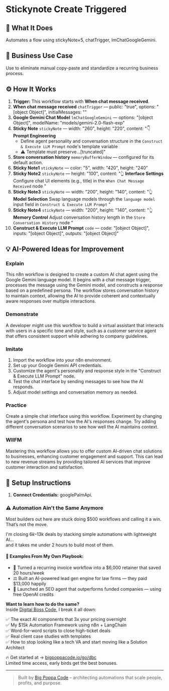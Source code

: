 # Stickynote Create Triggered
## 🚀 What It Does
Automates a flow using stickyNote×5, chatTrigger, lmChatGoogleGemini.

## 💼 Business Use Case
Use to eliminate manual copy-paste and standardize a recurring business process.

## ⚙️ How It Works
1. **Trigger:** This workflow starts with **When chat message received**.
2. **When chat message received** `chatTrigger` — public: "true", options: "[object Object]", initialMessages: ""
3. **Google Gemini Chat Model** `lmChatGoogleGemini` — options: "[object Object]", modelName: "models/gemini-2.0-flash-exp"
4. **Sticky Note** `stickyNote` — width: "260", height: "220", content: "👇 **Prompt Engineering**
   - Define agent personality and conversation structure in the `Construct & Execute LLM Prompt` node's template variable  
   - ⚠️ Template must preserve…[truncated]"
5. **Store conversation history** `memoryBufferWindow` — configured for its default action.
6. **Sticky Note1** `stickyNote` — color: "5", width: "420", height: "240"
7. **Sticky Note2** `stickyNote` — height: "100", content: "👆 **Interface Settings**
Configure chat UI elements (e.g., title) in the `When Chat Message Received` node  "
8. **Sticky Note3** `stickyNote` — width: "200", height: "140", content: "👆 **Model Selection**
Swap language models through the `language model` input field in `Construct & Execute LLM Prompt`  "
9. **Sticky Note4** `stickyNote` — width: "200", height: "140", content: "👆 **Memory Control**
Adjust conversation history length in the `Store Conversation History` node  "
10. **Construct & Execute LLM Prompt** `code` — code: "[object Object]", inputs: "[object Object]", outputs: "[object Object]"

## 💡 AI-Powered Ideas for Improvement
### Explain
This n8n workflow is designed to create a custom AI chat agent using the Google Gemini language model. It begins with a chat message trigger, processes the message using the Gemini model, and constructs a response based on a predefined persona. The workflow stores conversation history to maintain context, allowing the AI to provide coherent and contextually aware responses over multiple interactions.

### Demonstrate
A developer might use this workflow to build a virtual assistant that interacts with users in a specific tone and style, such as a customer service agent that offers consistent support while adhering to company guidelines.

### Imitate
1. Import the workflow into your n8n environment.
2. Set up your Google Gemini API credentials.
3. Customize the agent's personality and response style in the "Construct & Execute LLM Prompt" node.
4. Test the chat interface by sending messages to see how the AI responds.
5. Adjust model settings and conversation memory as needed.

### Practice
Create a simple chat interface using this workflow. Experiment by changing the agent's persona and test how the AI's responses change. Try adding different conversation scenarios to see how well the AI maintains context.

### WIIFM
Mastering this workflow allows you to offer custom AI-driven chat solutions to businesses, enhancing customer engagement and support. This can lead to new revenue streams by providing tailored AI services that improve customer interaction and satisfaction.

## 🔧 Setup Instructions
1. **Connect Credentials:** googlePalmApi.

### ⚠️ Automation Ain’t the Same Anymore

Most builders out here are stuck doing $500 workflows and calling it a win.  
That’s not the move.  

I'm closing $6k–$13k deals by stacking simple automations with lightweight AI...  
and it takes me under 2 hours to build most of them.

#### 🧠 Examples From My Own Playbook:
- 🔁 Turned a recurring invoice workflow into a $6,000 retainer that saved 20 hours/week  
- ⚖️ Built an AI-powered lead gen engine for law firms — they paid $13,000 happily  
- 🚀 Launched an SEO agent that outperforms funded companies — using free OpenAI credits  

**Want to learn how to do the same?**  
Inside [Digital Boss Code](https://bigpoppacode.io/go/dbc), I break it all down:

✅ The exact AI components that 3x your pricing overnight  
✅ My $15k Automation Framework using n8n + LangChain  
✅ Word-for-word scripts to close high-ticket deals  
✅ Real client case studies with templates  
✅ How to stop looking like a tech VA and start moving like a Solution Architect  

🔥 Get started at → [bigpoppacode.io/go/dbc](https://bigpoppacode.io/go/dbc)  
Limited time access, early birds get the best bonuses.

---
> Built by [Big Poppa Code](https://bigpoppacode.io) – architecting automations that scale people, profits, and purpose.
